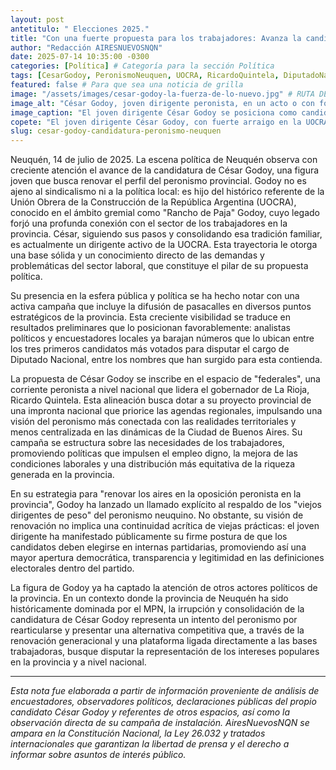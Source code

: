 ```yaml
---
layout: post
antetitulo: " Elecciones 2025."
title: "Con una fuerte propuesta para los trabajadores: Avanza la candidatura del joven peronista César Godoy en Neuquén."
author: "Redacción AIRESNUEVOSNQN"
date: 2025-07-14 10:35:00 -0300
categories: [Política] # Categoría para la sección Política
tags: [CesarGodoy, PeronismoNeuquen, UOCRA, RicardoQuintela, DiputadoNacional, EleccionesNeuquen, Trabajadores, PoliticaNeuquina]
featured: false # Para que sea una noticia de grilla
image: "/assets/images/cesar-godoy-la-fuerza-de-lo-nuevo.jpg" # RUTA DE LA IMAGEN (idealmente 400px x 225px o 200px x 250px vertical)
image_alt: "César Godoy, joven dirigente peronista, en un acto o con fondo alusivo a la UOCRA."
image_caption: "El joven dirigente César Godoy se posiciona como candidato a Diputado Nacional por Neuquén."
copete: "El joven dirigente César Godoy, con fuerte arraigo en la UOCRA y alineado con el espacio federal que lidera Ricardo Quintela, se posiciona como un candidato peronista competitivo para Diputado Nacional en Neuquén, buscando renovar el espacio con el respaldo de viejos dirigentes y una plataforma centrada en los trabajadores."
slug: cesar-godoy-candidatura-peronismo-neuquen
---
```


Neuquén, 14 de julio de 2025. La escena política de Neuquén observa con creciente atención el avance de la candidatura de César Godoy, una figura joven que busca renovar el perfil del peronismo provincial. Godoy no es ajeno al sindicalismo ni a la política local: es hijo del histórico referente de la Unión Obrera de la Construcción de la República Argentina (UOCRA), conocido en el ámbito gremial como "Rancho de Paja" Godoy, cuyo legado forjó una profunda conexión con el sector de los trabajadores en la provincia. César, siguiendo sus pasos y consolidando esa tradición familiar, es actualmente un dirigente activo de la UOCRA. Esta trayectoria le otorga una base sólida y un conocimiento directo de las demandas y problemáticas del sector laboral, que constituye el pilar de su propuesta política.

Su presencia en la esfera pública y política se ha hecho notar con una activa campaña que incluye la difusión de pasacalles en diversos puntos estratégicos de la provincia. Esta creciente visibilidad se traduce en resultados preliminares que lo posicionan favorablemente: analistas políticos y encuestadores locales ya barajan números que lo ubican entre los tres primeros candidatos más votados para disputar el cargo de Diputado Nacional, entre los nombres que han surgido para esta contienda.

La propuesta de César Godoy se inscribe en el espacio de "federales", una corriente peronista a nivel nacional que lidera el gobernador de La Rioja, Ricardo Quintela. Esta alineación busca dotar a su proyecto provincial de una impronta nacional que priorice las agendas regionales, impulsando una visión del peronismo más conectada con las realidades territoriales y menos centralizada en las dinámicas de la Ciudad de Buenos Aires. Su campaña se estructura sobre las necesidades de los trabajadores, promoviendo políticas que impulsen el empleo digno, la mejora de las condiciones laborales y una distribución más equitativa de la riqueza generada en la provincia.

En su estrategia para "renovar los aires en la oposición peronista en la provincia", Godoy ha lanzado un llamado explícito al respaldo de los "viejos dirigentes de peso" del peronismo neuquino. No obstante, su visión de renovación no implica una continuidad acrítica de viejas prácticas: el joven dirigente ha manifestado públicamente su firme postura de que los candidatos deben elegirse en internas partidarias, promoviendo así una mayor apertura democrática, transparencia y legitimidad en las definiciones electorales dentro del partido.

La figura de Godoy ya ha captado la atención de otros actores políticos de la provincia. En un contexto donde la provincia de Neuquén ha sido históricamente dominada por el MPN, la irrupción y consolidación de la candidatura de César Godoy representa un intento del peronismo por rearticularse y presentar una alternativa competitiva que, a través de la renovación generacional y una plataforma ligada directamente a las bases trabajadoras, busque disputar la representación de los intereses populares en la provincia y a nivel nacional.

---
*Esta nota fue elaborada a partir de información proveniente de análisis de encuestadores, observadores políticos, declaraciones públicas del propio candidato César Godoy y referentes de otros espacios, así como la observación directa de su campaña de instalación. AiresNuevosNQN se ampara en la Constitución Nacional, la Ley 26.032 y tratados internacionales que garantizan la libertad de prensa y el derecho a informar sobre asuntos de interés público.*